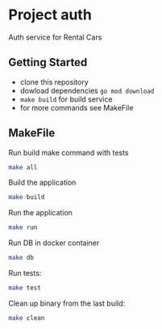 # Project auth

Auth service for Rental Cars

## Getting Started

- clone this repository
- dowload dependencies `go mod download`
- `make build` for build service
- for more commands see MakeFile

## MakeFile

Run build make command with tests
```bash
make all
```

Build the application
```bash
make build
```

Run the application
```bash
make run
```
Run DB in docker container
```bash
make db
```

Run tests:
```bash
make test
```

Clean up binary from the last build:
```bash
make clean
```
